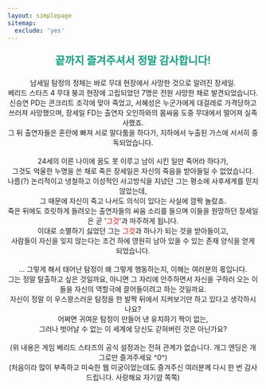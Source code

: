 ```yaml
---
layout: simplepage
sitemap:
  exclude: 'yes'
---
```


<div style="text-align : center;">
<p  style="color:16a085; font-size: 150%; font-weight:600;">끝까지 즐겨주셔서 정말 감사합니다!</p>
<p>
남세일 탐정의 정체는 바로 무대 현장에서 사망한 것으로 알려진 장세일.<br>
베리드 스타즈 4 무대 붕괴 현장에 고립되었던 7명은 전원 사망한 채로 발견되었습니다.<br>
신승연 PD는 콘크리트 조각에 맞아 죽었고, 서혜성은 누군가에게 대걸레로 가격당하고 쓰러져 사망했으며, 장세일 FD는 출연자 오인하와의 몸싸움 도중 무대에서 떨어져 실족사했죠.<br>
그 뒤 출연자들은 혼란에 빠져 서로 말다툼을 하다가, 지하에서 누출된 가스에 서서히 중독되었습니다.<br>
<br>
24세의 이른 나이에 꿈도 못 이루고 남이 시킨 일만 죽어라 하다가,<br>
그것도 억울한 누명을 쓴 채로 죽은 장세일은 자신의 죽음을 받아들일 수 없었습니다.<br>
나름(?) 논리적이고 냉철하고 이성적인 사고방식을 지녔던 그는 평소에 사후세계를 믿지 않았는데,<br>
그 때문에 자신이 죽고 나서도 의식이 있다는 사실에 깜짝 놀랐죠.<br>
죽은 뒤에도 흐릿하게 들려오는 출연자들의 싸움 소리를 들으며 이들을 원망하던 장세일은 곧 '<span style="color: red">그것</span>'과 마주하게 됩니다.<br>
이대로 소멸하기 싫었던 그는 <span style="color: red">그것</span>과 하나가 되는 것을 받아들이고,<br>
사람들이 자신을 잊지 않는다는 조건 하에 영원히 남아 있을 수 있는 존재 양식을 얻게 되었습니다.<br>
<br>
... 그렇게 해서 태어난 탐정이 왜 그렇게 행동하는지, 이해는 여러분의 몫입니다.<br>
그는 정말 탈출하고 싶은 것일까요, 아니면 그 자리에 안주하면서 자신을 구하러 오는 이들을 자신의 역할극에 끌어들이려고 하는 것일까요.<br>
자신이 정말 이 우스꽝스러운 탐정을 한 발짝 뒤에서 지켜보기만 하고 있다고 생각하시나요?<br>
어쩌면 귀여운 탐정이 만들어 낸 유치하기 짝이 없는,<br>
그러나 벗어날 수 없는 이 세계에 당신도 갇혀버린 것은 아닌가요?<br>
<br>
(위 내용은 게임 베리드 스타즈의 공식 설정과는 전혀 관계가 없습니다. 개그 엔딩은 개그로만 즐겨주세요 &#94;0&#94;)<br>
(처음이라 많이 부족하고 미숙한 웹 미궁이었는데도 즐겨주신 여러분께 다시 한 번 감사드립니다. 사랑해요 자기얌 쪽쪽)<br>
</p>
</div>